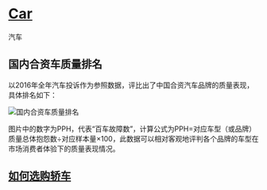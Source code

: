 # [Car](https://openset.github.io/car)
汽车

## 国内合资车质量排名
以2016年全年汽车投诉作为参照数据，评比出了中国合资汽车品牌的质量表现，具体排名如下：

![国内合资车质量排名](https://raw.githubusercontent.com/openset/car/master/img/quality.jpeg)

图片中的数字为PPH，代表“百车故障数”，计算公式为PPH=对应车型（或品牌）质量总体抱怨数÷对应样本量×100，此数据可以相对客观地评判各个品牌的车型在市场消费者体验下的质量表现情况。

## [如何选购轿车](http://www.2ge.cn/home/wd/31EC84614C8743C733487F8858BFA6B7)
